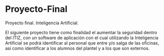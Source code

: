 # Proyecto-Final
Proyecto final. Inteligencia Artificial.

El siguiente proyecto tiene como finalidad el aumentar la seguridad dentro del ITIZ, con un software de aplicación con el cual utilizando la Inteligencia Artificial se podrá identificar al personal que entre y/o salga de las oficinas, asi como identificar a los alumnos del plantel y a los que son externos.

